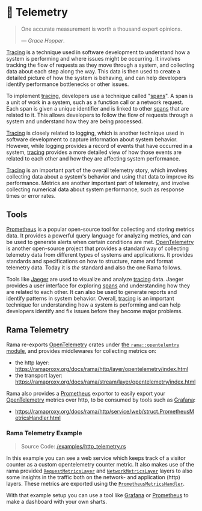 # 🔭 Telemetry

> One accurate measurement is worth a thousand expert opinions.
>
> — _Grace Hopper_.

[Tracing][tracing] is a technique used in software development to understand how a system is performing and where issues might be occurring. It involves tracking the flow of requests as they move through a system, and collecting data about each step along the way. This data is then used to create a detailed picture of how the system is behaving, and can help developers identify performance bottlenecks or other issues.

To implement [tracing], developers use a technique called "[spans]". A span is a unit of work in a system, such as a function call or a network request. Each span is given a unique identifier and is linked to other [spans] that are related to it. This allows developers to follow the flow of requests through a system and understand how they are being processed.

[Tracing][tracing] is closely related to logging, which is another technique used in software development to capture information about system behavior. However, while logging provides a record of events that have occurred in a system, [tracing] provides a more detailed view of how those events are related to each other and how they are affecting system performance.

[Tracing][tracing] is an important part of the overall telemetry story, which involves collecting data about a system's behavior and using that data to improve its performance. Metrics are another important part of telemetry, and involve collecting numerical data about system performance, such as response times or error rates.

## Tools

[Prometheus](https://prometheus.io/) is a popular open-source tool for collecting and storing metrics data. It provides a powerful query language for analyzing metrics, and can be used to generate alerts when certain conditions are met. [OpenTelemetry](https://opentelemetry.io/) is another open-source project that provides a standard way of collecting telemetry data from different types of systems and applications. It provides standards and specifications on how to structure, name and format telemetry data. Today it is _the_ standard and also the one Rama follows.

Tools like [Jaeger](https://www.jaegertracing.io/) are used to visualize and analyze [tracing] data. Jaeger provides a user interface for exploring [spans] and understanding how they are related to each other. It can also be used to generate reports and identify patterns in system behavior. Overall, [tracing] is an important technique for understanding how a system is performing and can help developers identify and fix issues before they become major problems.

## Rama Telemetry

Rama re-exports [OpenTelemetry](https://opentelemetry.io/) crates under [the `rama::opentelemtry` module](https://ramaproxy.org/docs/rama/opentelemetry/index.html),
and provides middlewares for collecting metrics on:

- the http layer: <https://ramaproxy.org/docs/rama/http/layer/opentelemetry/index.html>
- the transport layer: <https://ramaproxy.org/docs/rama/stream/layer/opentelemetry/index.html>

Rama also provides a [Prometheus](https://prometheus.io/) exportor to easily export your [OpenTelemetry](https://opentelemetry.io/) metrics
over http, to be consumed by tools such as [Grafana](https://grafana.com/):

- <https://ramaproxy.org/docs/rama/http/service/web/struct.PrometheusMetricsHandler.html>

### Rama Telemetry Example

> Source Code: [/examples/http_telemetry.rs](https://github.com/plabayo/rama/tree/main/examples/http_telemetry.rs)

In this example you can see a web service which keeps track of a visitor counter as a custom opentelemetry counter metric. It also makes use of the rama provided [`RequestMetricsLayer`](https://ramaproxy.org/docs/rama/http/layer/opentelemetry/struct.RequestMetricsLayer.html) and [`NetworkMetricsLayer`](https://ramaproxy.org/docs/rama/stream/layer/opentelemetry/struct.NetworkMetricsLayer.html) layers to also some insights in the traffic both on the network- and application (http) layers. These metrics are exported using the [`PrometheusMetricsHandler`](https://ramaproxy.org/docs/rama/http/service/web/struct.PrometheusMetricsHandler.html).

With that example setup you can use a tool like [Grafana](https://grafana.com/) or [Prometheus](https://prometheus.io/) to make a dashboard with your own sharts.

[tracing]: https://tracing.rs/tracing/
[spans]: https://tracing.rs/tracing/#spans